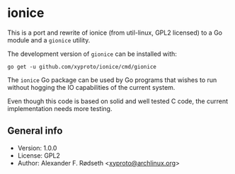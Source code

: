 # ionice

This is a port and rewrite of ionice (from util-linux, GPL2 licensed) to a Go module and a `gionice` utility.

The development version of `gionice` can be installed with:

    go get -u github.com/xyproto/ionice/cmd/gionice

The `ionice` Go package can be used by Go programs that wishes to run without hogging the IO capabilities of the current system.

Even though this code is based on solid and well tested C code, the current implementation needs more testing.

## General info

* Version: 1.0.0
* License: GPL2
* Author: Alexander F. Rødseth &lt;xyproto@archlinux.org&gt;
